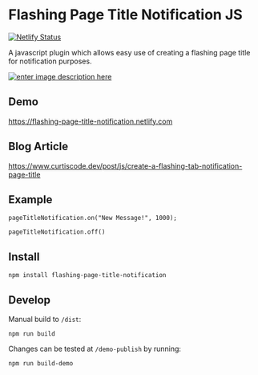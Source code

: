 # Flashing Page Title Notification JS

[![Netlify Status](https://api.netlify.com/api/v1/badges/ea404321-93fd-4514-bba4-8a4965a7244d/deploy-status)](https://app.netlify.com/sites/flashing-page-title-notification/deploys)

A javascript plugin which allows easy use of creating a flashing page title for notification purposes.

[![enter image description here][1]][1]


  [1]: https://i.stack.imgur.com/e2O3j.gif

## Demo

https://flashing-page-title-notification.netlify.com

## Blog Article

https://www.curtiscode.dev/post/js/create-a-flashing-tab-notification-page-title

## Example

```
pageTitleNotification.on("New Message!", 1000);

pageTitleNotification.off()
```


## Install

```
npm install flashing-page-title-notification
```

## Develop

Manual build to `/dist`:

```
npm run build
```



Changes can be tested at `/demo-publish` by running:

```
npm run build-demo
```
